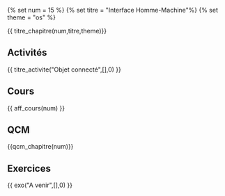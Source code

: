 
{% set num = 15 %}
{% set titre = "Interface Homme-Machine"%}
{% set theme = "os" %}

{{ titre_chapitre(num,titre,theme)}}
 
## Activités 

{{ titre_activite("Objet connecté",[],0) }}


## Cours

{{ aff_cours(num) }}


## QCM

{{qcm_chapitre(num)}}


## Exercices

{{ exo("A venir",[],0) }}


